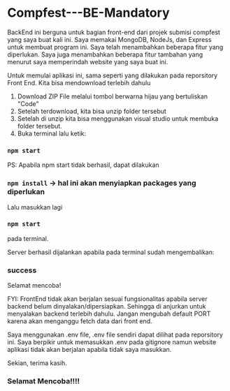 # Compfest---BE-Mandatory

BackEnd ini berguna untuk bagian front-end dari projek submisi compfest yang saya buat kali ini. Saya memakai MongoDB, NodeJs, dan Express untuk membuat program ini. Saya telah menambahkan beberapa fitur yang diperlukan. Saya juga menambahkan beberapa fitur tambahan yang menurut saya memperindah website yang saya buat ini. 

Untuk memulai aplikasi ini, sama seperti yang dilakukan pada reporsitory Front End. Kita bisa mendownload terlebih dahulu

1. Download ZIP File melalui tombol berwarna hijau yang bertuliskan "Code"
2. Setelah terdownload, kita bisa unzip folder tersebut
3. Setelah di unzip kita bisa menggunakan visual studio untuk membuka folder tersebut.
4. Buka terminal lalu ketik:
### `npm start`

PS: Apabila npm start tidak berhasil, dapat dilakukan 

### `npm install` -> hal ini akan menyiapkan packages yang diperlukan
Lalu masukkan lagi
### `npm start` 
pada terminal.

Server berhasil dijalankan apabila pada terminal sudah mengembalikan:

### success

Selamat mencoba!

FYI: FrontEnd tidak akan berjalan sesuai fungsionalitas apabila server backend belum dinyalakan/dipersiapkan. Sehingga di anjurkan untuk menyalakan backend terlebih dahulu. Jangan mengubah default PORT karena akan menganggu fetch data dari front end.

Saya menggunakan .env file, .env file sendiri dapat dilihat pada reporsitory ini. Saya berpikir untuk memasukkan .env pada gitignore namun website aplikasi tidak akan berjalan apabila tidak saya masukkan.

Sekian, terima kasih.

### Selamat Mencoba!!!!
